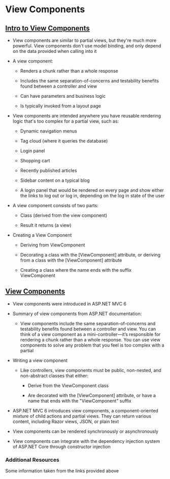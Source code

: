 # View Components

## [Intro to View Components](https://docs.microsoft.com/en-us/aspnet/core/mvc/views/view-components?view=aspnetcore-2.1)

* View components are similar to partial views, but they're much more powerful. View components don't use model binding, and only depend on the data provided when calling into it

* A view component:

  * Renders a chunk rather than a whole response

  * Includes the same separation-of-concerns and testability benefits found between a controller and view

  * Can have parameters and business logic

  * Is typically invoked from a layout page

* View components are intended anywhere you have reusable rendering logic that's too complex for a partial view, such as:

  * Dynamic navigation menus

  * Tag cloud (where it queries the database)

  * Login panel

  * Shopping cart

  * Recently published articles

  * Sidebar content on a typical blog

  * A login panel that would be rendered on every page and show either the links to log out or log in, depending on the log in state of the user

* A view component consists of two parts:

  * Class (derived from the view component)

  * Result it returns (a view)

* Creating a View Component

  * Deriving from ViewComponent

  * Decorating a class with the [ViewComponent] attribute, or deriving from a class with the [ViewComponent] attribute

  * Creating a class where the name ends with the suffix ViewComponent

## [View Components](https://mariusschulz.com/blog/view-components-in-asp-net-core-mvc)

* View components were introduced in ASP.NET MVC 6

* Summary of view components from ASP.NET documentation:

  * View components include the same separation-of-concerns and testability benefits found between a controller and view. You can think of a view component as a mini-controller—it’s responsible for rendering a chunk rather than a whole response. You can use view components to solve any problem that you feel is too complex with a partial

* Writing a view component

  * Like controllers, view components must be public, non-nested, and non-abstract classes that either:

    * Derive from the ViewComponent class

    * Are decorated with the [ViewComponent] attribute, or have a name that ends with the "ViewComponent" suffix

* ASP.NET MVC 6 introduces view components, a component-oriented mixture of child actions and partial views. They can return various content, including Razor views, JSON, or plain text

* View components can be rendered synchronously or asynchronously

* View components can integrate with the dependency injection system of ASP.NET Core through constructor injection

### Additional Resources

Some information taken from the links provided above

